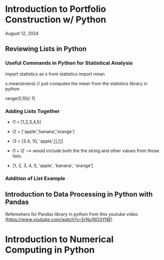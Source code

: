# Introduction to Portfolio Construction w/ Python 

August 12, 2024

## Reviewing Lists in Python

### Useful Commands in Python for Statistical Analysis


import statistics as s
from statistics import mean 

s.mean(evens) // just computes the mean from the statistics library in python


range(5,10)[-1]



### Adding Lists Together

+ l1 = [1,2,3,4,5]
+ l2 = ['apple','banana','orange']
+ l3 = [3.4, 10, 'apple',[],[]]


+ l1 + l2 --> would include both the the string and other values from those lists.

- [1, 2, 3, 4, 5, 'apple', 'banana', 'orange']


### Addition of List Example



## Introduction to Data Processing in Python with Pandas
Refereshers for Pandas library in python from this youtube video (https://www.youtube.com/watch?v=5rNu16O3YNE)


# Introduction to Numerical Computing in Python

##


